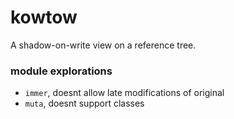 # kowtow

A shadow-on-write view on a reference tree.

### module explorations

- `immer`, doesnt allow late modifications of original
- `muta`, doesnt support classes